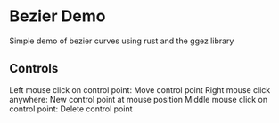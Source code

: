 # Bezier Demo

Simple demo of bezier curves using rust and the ggez library

## Controls

Left mouse click on control point: Move control point
Right mouse click anywhere: New control point at mouse position
Middle mouse click on control point: Delete control point
